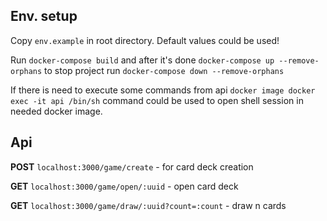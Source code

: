 
## Env. setup

Copy `env.example` in root directory. Default values could be used!

Run `docker-compose build` and after it's done `docker-compose up --remove-orphans`
to stop project run `docker-compose down --remove-orphans`

If there is need to execute some commands from api `docker image docker exec -it api /bin/sh`
command could be used to open shell session in needed docker image.


## Api

**POST** `localhost:3000/game/create` - for card deck creation

**GET** `localhost:3000/game/open/:uuid` - open card deck

**GET** `localhost:3000/game/draw/:uuid?count=:count` - draw n cards
